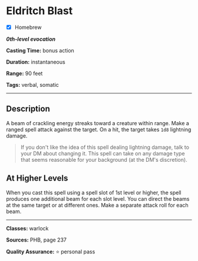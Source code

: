 # Eldritch Blast

- [x] Homebrew

***0th-level evocation***

**Casting Time:** bonus action

**Duration:** instantaneous

**Range:** 90 feet

**Tags:** verbal, somatic

---

## Description
A beam of crackling energy streaks toward a creature within range.
Make a ranged spell attack against the target.
On a hit, the target takes `1d8` lightning damage.

> If you don't like the idea of this spell dealing lightning damage, talk to your DM about changing it.
This spell can take on any damage type that seems reasonable for your background (at the DM's discretion).

## At Higher Levels
When you cast this spell using a spell slot of 1st level or higher, the spell produces one additional beam for each slot level.
You can direct the beams at the same target or at different ones.
Make a separate attack roll for each beam.

---

**Classes:** warlock

**Sources:** PHB, page 237

**Quality Assurance:** :star: personal pass
